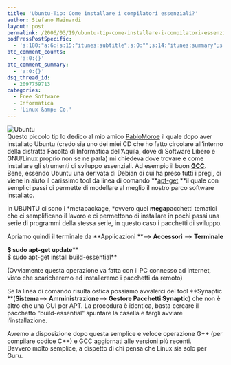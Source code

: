 ```yaml
---
title: 'Ubuntu-Tip: Come installare i compilatori essenziali?'
author: Stefano Mainardi
layout: post
permalink: /2006/03/19/ubuntu-tip-come-installare-i-compilatori-essenziali/
podPressPostSpecific:
  - 's:180:"a:6:{s:15:"itunes:subtitle";s:0:"";s:14:"itunes:summary";s:0:"";s:15:"itunes:keywords";s:0:"";s:13:"itunes:author";s:0:"";s:15:"itunes:explicit";s:0:"";s:12:"itunes:block";s:0:"";}";'
btc_comment_counts:
  - 'a:0:{}'
btc_comment_summary:
  - 'a:0:{}'
dsq_thread_id:
  - 2097759713
categories:
  - Free Software
  - Informatica
  - 'Linux &amp; Co.'
---
```

![Ubuntu][1]  
Questo piccolo tip lo dedico al mio amico [PabloMoroe][2] il quale dopo aver installato Ubuntu (credo sia uno dei miei CD che ho fatto circolare all&#8217;interno della distratta Facoltà di Informatica dell&#8217;Aquila, dove di Software Libero e GNU/Linux proprio non se ne parla) mi chiedeva dove trovare e come installare gli strumenti di sviluppo essenziali. Ad esempio il buon [**GCC**][3].  
Bene, essendo Ubuntu una derivata di Debian di cui ha preso tutti i pregi, ci viene in aiuto il carissimo tool da linea di comando **[apt-get][4] **il quale con semplici passi ci permette di modellare al meglio il nostro parco software installato.

In UBUNTU ci sono i *metapackage, *ovvero quei **mega**pacchetti tematici che ci semplificano il lavoro e ci permettono di installare in pochi passi una serie di programmi della stessa serie, in questo caso i pacchetti di sviluppo.

Apriamo quindi il terminale da **Applicazioni **&#8212;-> **Accessori** &#8212;-> **Terminale**

**$ sudo apt-get update****  
$ sudo apt-get install build-essential**

(Ovviamente questa operazione va fatta con il PC connesso ad internet, visto che scaricheremo ed installeremo i pacchetti da remoto)

Se la linea di comando risulta ostica possiamo avvalerci del tool **Synaptic **(**Sistema**&#8212;> **Amministrazione**&#8212;> **Gestore Pacchetti Synaptic**) che non è altro che una GUI per APT. La procedura è identica, basta cercare il pacchetto &#8220;build-essential&#8221; spuntare la casella e fargli avviare l&#8217;installazione.

Avremo a disposizione dopo questa semplice e veloce operazione G++ (per compilare codice C++) e GCC aggiornati alle versioni più recenti.  
Davvero molto semplice, a dispetto di chi pensa che Linux sia solo per Guru.

 [1]: http://www.ubuntu.com/include/circle-510.png "Ubuntu"
 [2]: http://www.pablomoroe.com/blog "Pablomoroe"
 [3]: http://gcc.gnu.org/ "GCC"
 [4]: http://www.debian.org/doc/manuals/apt-howto/ "APT-GET HOW-TO"